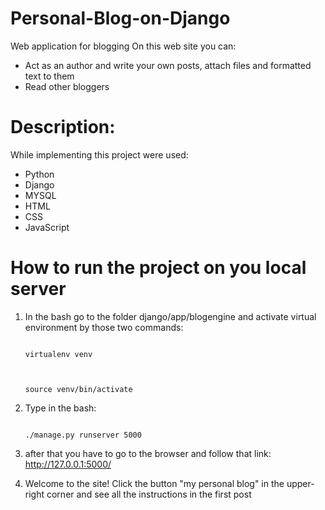 # Personal-Blog-on-Django
Web application for blogging
On this web site you can:
- Act as an author and write your own posts, attach files and formatted text to them
- Read other bloggers
# Description:
While implementing this project were used:
- Python 
- Django
- MYSQL
- HTML
- CSS
- JavaScript
# How to run the project on you local server
1) In the bash go to the folder django/app/blogengine and activate virtual environment by those two commands:

                                                                      virtualenv venv
                                                                      
                                                                      
                                                                      source venv/bin/activate
2) Type in the bash:


                                                                      ./manage.py runserver 5000
5) after that you have to go to the browser and follow that link: http://127.0.0.1:5000/
6) Welcome to the site! Click the button "my personal blog" in the upper-right corner and see all the instructions in the first post 
